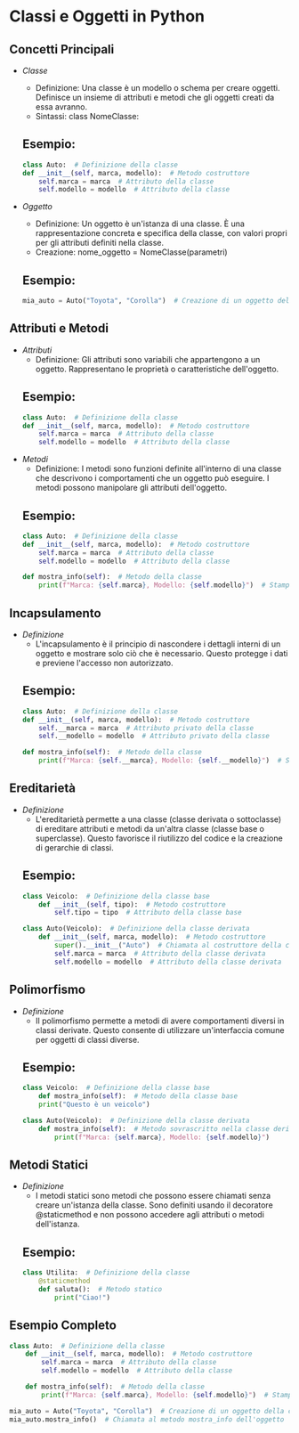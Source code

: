 # Classi e Oggetti in Python

## Concetti Principali

- *Classe*
  - Definizione: Una classe è un modello o schema per creare oggetti. Definisce un insieme di attributi e metodi che gli oggetti creati da essa avranno.
  - Sintassi: class NomeClasse:

  ## Esempio:
    ```python
    class Auto:  # Definizione della classe
    def __init__(self, marca, modello):  # Metodo costruttore
        self.marca = marca  # Attributo della classe
        self.modello = modello  # Attributo della classe            
- *Oggetto*
  - Definizione: Un oggetto è un'istanza di una classe. È una rappresentazione concreta e specifica della classe, con valori propri per gli attributi definiti nella classe.
  - Creazione: nome_oggetto = NomeClasse(parametri)
  ## Esempio:
    ```python
    mia_auto = Auto("Toyota", "Corolla")  # Creazione di un oggetto della classe Auto
## Attributi e Metodi

- *Attributi*
  - Definizione: Gli attributi sono variabili che appartengono a un oggetto. Rappresentano le proprietà o caratteristiche dell'oggetto.
  ## Esempio:
    ```python
    class Auto:  # Definizione della classe
    def __init__(self, marca, modello):  # Metodo costruttore
        self.marca = marca  # Attributo della classe
        self.modello = modello  # Attributo della classe

- *Metodi*
  - Definizione: I metodi sono funzioni definite all'interno di una classe che descrivono i comportamenti che un oggetto può eseguire. I metodi possono manipolare gli attributi dell'oggetto.
  ## Esempio:
    ```python
    class Auto:  # Definizione della classe
    def __init__(self, marca, modello):  # Metodo costruttore
        self.marca = marca  # Attributo della classe
        self.modello = modello  # Attributo della classe

    def mostra_info(self):  # Metodo della classe
        print(f"Marca: {self.marca}, Modello: {self.modello}")  # Stampa le informazioni dell'oggetto
## Incapsulamento

- *Definizione*
  - L'incapsulamento è il principio di nascondere i dettagli interni di un oggetto e mostrare solo ciò che è necessario. Questo protegge i dati e previene l'accesso non autorizzato.
  ## Esempio:
    ```python
    class Auto:  # Definizione della classe
    def __init__(self, marca, modello):  # Metodo costruttore
        self.__marca = marca  # Attributo privato della classe
        self.__modello = modello  # Attributo privato della classe

    def mostra_info(self):  # Metodo della classe
        print(f"Marca: {self.__marca}, Modello: {self.__modello}")  # Stampa le informazioni dell'oggetto
## Ereditarietà

- *Definizione*
  - L'ereditarietà permette a una classe (classe derivata o sottoclasse) di ereditare attributi e metodi da un'altra classe (classe base o superclasse). Questo favorisce il riutilizzo del codice e la creazione di gerarchie di classi.
  ## Esempio:
    ```python
    class Veicolo:  # Definizione della classe base
        def __init__(self, tipo):  # Metodo costruttore
            self.tipo = tipo  # Attributo della classe base

    class Auto(Veicolo):  # Definizione della classe derivata
        def __init__(self, marca, modello):  # Metodo costruttore
            super().__init__("Auto")  # Chiamata al costruttore della classe base
            self.marca = marca  # Attributo della classe derivata
            self.modello = modello  # Attributo della classe derivata
## Polimorfismo

- *Definizione*
  - Il polimorfismo permette a metodi di avere comportamenti diversi in classi derivate. Questo consente di utilizzare un'interfaccia comune per oggetti di classi diverse.
  ## Esempio:
    ```python
    class Veicolo:  # Definizione della classe base
        def mostra_info(self):  # Metodo della classe base
        print("Questo è un veicolo")

    class Auto(Veicolo):  # Definizione della classe derivata
        def mostra_info(self):  # Metodo sovrascritto nella classe derivata
            print(f"Marca: {self.marca}, Modello: {self.modello}")
## Metodi Statici

- *Definizione*
  - I metodi statici sono metodi che possono essere chiamati senza creare un'istanza della classe. Sono definiti usando il decoratore @staticmethod e non possono accedere agli attributi o metodi dell'istanza.
  ## Esempio:
    ```python
    class Utilita:  # Definizione della classe
        @staticmethod
        def saluta():  # Metodo statico
            print("Ciao!")
## Esempio Completo

```python
class Auto:  # Definizione della classe
    def __init__(self, marca, modello):  # Metodo costruttore
        self.marca = marca  # Attributo della classe
        self.modello = modello  # Attributo della classe

    def mostra_info(self):  # Metodo della classe
        print(f"Marca: {self.marca}, Modello: {self.modello}")  # Stampa le informazioni dell'oggetto

mia_auto = Auto("Toyota", "Corolla")  # Creazione di un oggetto della classe Auto
mia_auto.mostra_info()  # Chiamata al metodo mostra_info dell'oggetto